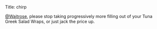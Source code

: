 Title: chirp

<a href="http://twitter.com/Waitrose">@Waitrose</a>, please stop taking progressively more filling out of your Tuna Greek Salad Wraps, or just jack the price up.
